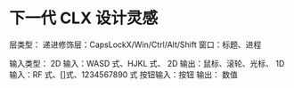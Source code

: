 # 下一代 CLX 设计灵感

层类型：
递进修饰层：CapsLockX/Win/Ctrl/Alt/Shift
窗口：标题、进程

输入类型：
2D 输入：WASD 式、HJKL 式、
2D 输出：鼠标、滚轮、光标、
1D 输入：RF 式、[]式、1234567890 式
按钮输入：按钮
输出：
数值
